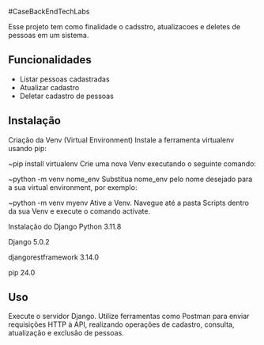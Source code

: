 #CaseBackEndTechLabs

Esse projeto tem como finalidade o cadsstro, atualizacoes e deletes de pessoas em um sistema.

## Funcionalidades

- Listar pessoas cadastradas
- Atualizar cadastro
- Deletar cadastro de pessoas
  

## Instalação
Criação da Venv (Virtual Environment)
Instale a ferramenta virtualenv usando pip:

~pip install virtualenv
Crie uma nova Venv executando o seguinte comando:

~python -m venv nome_env
Substitua nome_env pelo nome desejado para a sua virtual environment, por exemplo:

~python -m venv myenv
Ative a Venv. Navegue até a pasta Scripts dentro da sua Venv e execute o comando activate.

Instalação do Django
Python              3.11.8

Django               5.0.2

djangorestframework 3.14.0

pip                 24.0

## Uso

Execute o servidor Django.
Utilize ferramentas como Postman para enviar requisições HTTP à API, realizando operações de cadastro, consulta, atualização e exclusão de pessoas.

